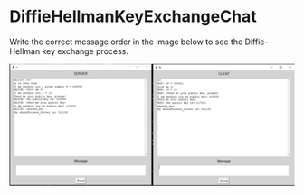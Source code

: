 # DiffieHellmanKeyExchangeChat
Write the correct message order in the image below to see the Diffie-Hellman key exchange process.

![Example](https://github.com/thune-work/DiffieHellmanKeyExchangeChat/blob/main/Example.PNG)

